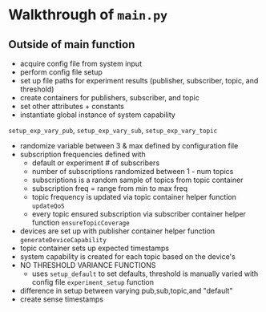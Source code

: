 # Walkthrough of `main.py`

## Outside of main function

- acquire config file from system input
- perform config file setup
- set up file paths for experiment results (publisher, subscriber, topic, and threshold)
- create containers for publishers, subscriber, and topic
- set other attributes + constants
- instantiate global instance of system capability

`setup_exp_vary_pub`, `setup_exp_vary_sub`, `setup_exp_vary_topic`
- randomize variable between 3 & max defined by configuration file
- subscription frequencies defined with 
  - default or experiment # of subscribers
  - number of subscriptions randomized between 1 - num topics
  - subscriptions is a random sample of topics from topic container
  - subscription freq = range from min to max freq
  - topic frequency is updated via topic container helper function `updateQoS`
  - every topic ensured subscription via subscriber container helper function `ensureTopicCoverage`
- devices are set up with publisher container helper function `generateDeviceCapability`
- topic container sets up expected timestamps
- system capability is created for each topic based on the device's 
- NO THRESHOLD VARIANCE FUNCTIONS
  - uses `setup_default` to set defaults, threshold is manually varied with config file
`experiment_setup` function
- difference in setup between varying pub,sub,topic,and "default"
- create sense timestamps 
